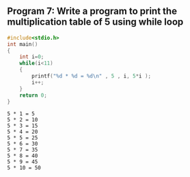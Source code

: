 ## Program 7: Write a program to print the multiplication table of 5 using while loop
```C
#include<stdio.h>
int main()
{
    int i=0;
    while(i<11)
    {
        printf("%d * %d = %d\n" , 5 , i, 5*i );
        i++;
    }
    return 0;
}
```
```Output:5 * 0 = 0
5 * 1 = 5
5 * 2 = 10
5 * 3 = 15
5 * 4 = 20
5 * 5 = 25
5 * 6 = 30
5 * 7 = 35
5 * 8 = 40
5 * 9 = 45
5 * 10 = 50

